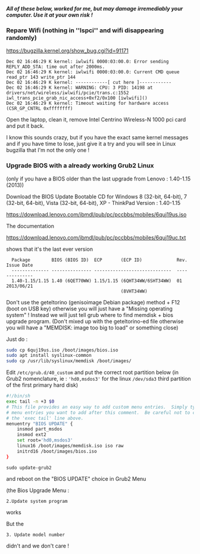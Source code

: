 ***All of these below, worked for me, but may damage irremediably your computer. Use it at your own risk !***

### Repare Wifi (nothing in ''lspci'' and wifi disappearing randomly)

https://bugzilla.kernel.org/show_bug.cgi?id=91171

```
Dec 02 16:46:29 K kernel: iwlwifi 0000:03:00.0: Error sending REPLY_ADD_STA: time out after 2000ms.
Dec 02 16:46:29 K kernel: iwlwifi 0000:03:00.0: Current CMD queue read_ptr 143 write_ptr 144
Dec 02 16:46:29 K kernel: ------------[ cut here ]------------
Dec 02 16:46:29 K kernel: WARNING: CPU: 3 PID: 14198 at drivers/net/wireless/iwlwifi/pcie/trans.c:1552  iwl_trans_pcie_grab_nic_access+0xf2/0x100 [iwlwifi]()
Dec 02 16:46:29 K kernel: Timeout waiting for hardware access (CSR_GP_CNTRL 0xffffffff)
```

Open the laptop, clean it, remove Intel Centrino Wireless-N 1000 pci card and put it back.

I know this sounds crazy, but if you have the exact same kernel messages and if you have time to lose, just give it a try and you will see in Linux bugzilla that I'm not the only one !

### Upgrade BIOS with a already working Grub2 Linux

(only if you have a BIOS older than the last upgrade from Lenovo : 1.40-1.15 (2013))

Download the BIOS Update Bootable CD for Windows 8 (32-bit, 64-bit), 7 (32-bit, 64-bit), Vista (32-bit, 64-bit), XP - ThinkPad
Version : 1.40-1.15

https://download.lenovo.com/ibmdl/pub/pc/pccbbs/mobiles/6quj19us.iso

The documentation

https://download.lenovo.com/ibmdl/pub/pc/pccbbs/mobiles/6quj19uc.txt

shows that it's the last ever version

```
  Package        BIOS (BIOS ID)  ECP       (ECP ID)             Rev.  Issue Date
  -------------- --------------- -----------------------------  ----  ----------
  1.40-1.15/1.15 1.40 (6QET70WW) 1.15/1.15 (6QHT34WW/6SHT34WW)  01    2013/06/21  
                                           (8VHT34WW)  
```

Don't use the geteltorino (genisoimage Debian package) method + F12 (boot on USB key) otherwise you will just have a "Missing operating system" ! Instead we will just tell grub where to find memdisk + bios upgrade program. (Don't mixed up with the geteltorino-ed file otherwise you will have a "MEMDISK: image too big to load" or something close)

Just do :

```bash
sudo cp 6quj19us.iso /boot/images/bios.iso
sudo apt install syslinux-common
sudo cp /usr/lib/syslinux/memdisk /boot/images/
```

Edit ``/etc/grub.d/40_custom`` and put the correct root partition below (in Grub2 nomenclature, ie : ``'hd0,msdos3'`` for the linux ``/dev/sda3`` third partition of the first primary hard disk)

```bash
#!/bin/sh
exec tail -n +3 $0
# This file provides an easy way to add custom menu entries.  Simply type the
# menu entries you want to add after this comment.  Be careful not to change
# the 'exec tail' line above.
menuentry "BIOS UPDATE" {
	insmod part_msdos
	insmod ext2
	set root='hd0,msdos3'
	linux16 /boot/images/memdisk.iso iso raw
	initrd16 /boot/images/bios.iso
}
```

``sudo update-grub2``

and reboot on the "BIOS UPDATE" choice in Grub2 Menu

(the Bios Upgrade Menu :

	2.Update system program

works

But the

	3. Update model number

didn't and we don't care !
